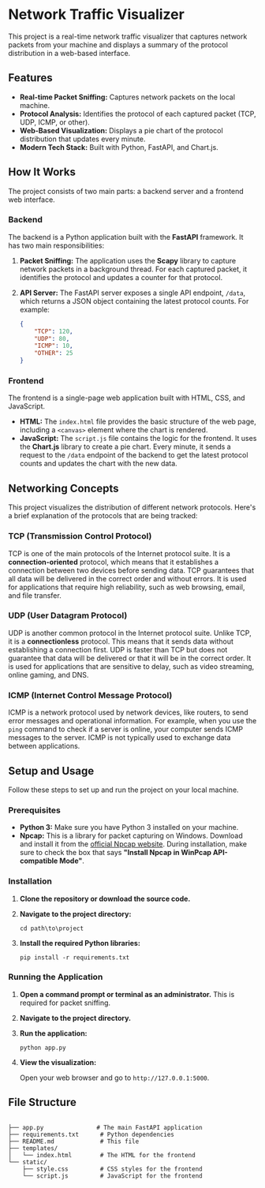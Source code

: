 # Network Traffic Visualizer

This project is a real-time network traffic visualizer that captures network packets from your machine and displays a summary of the protocol distribution in a web-based interface.

## Features

*   **Real-time Packet Sniffing:** Captures network packets on the local machine.
*   **Protocol Analysis:** Identifies the protocol of each captured packet (TCP, UDP, ICMP, or other).
*   **Web-Based Visualization:** Displays a pie chart of the protocol distribution that updates every minute.
*   **Modern Tech Stack:** Built with Python, FastAPI, and Chart.js.

## How It Works

The project consists of two main parts: a backend server and a frontend web interface.

### Backend

The backend is a Python application built with the **FastAPI** framework. It has two main responsibilities:

1.  **Packet Sniffing:** The application uses the **Scapy** library to capture network packets in a background thread. For each captured packet, it identifies the protocol and updates a counter for that protocol.

2.  **API Server:** The FastAPI server exposes a single API endpoint, `/data`, which returns a JSON object containing the latest protocol counts. For example:

    ```json
    {
        "TCP": 120,
        "UDP": 80,
        "ICMP": 10,
        "OTHER": 25
    }
    ```

### Frontend

The frontend is a single-page web application built with HTML, CSS, and JavaScript.

*   **HTML:** The `index.html` file provides the basic structure of the web page, including a `<canvas>` element where the chart is rendered.
*   **JavaScript:** The `script.js` file contains the logic for the frontend. It uses the **Chart.js** library to create a pie chart. Every minute, it sends a request to the `/data` endpoint of the backend to get the latest protocol counts and updates the chart with the new data.

## Networking Concepts

This project visualizes the distribution of different network protocols. Here's a brief explanation of the protocols that are being tracked:

### TCP (Transmission Control Protocol)

TCP is one of the main protocols of the Internet protocol suite. It is a **connection-oriented** protocol, which means that it establishes a connection between two devices before sending data. TCP guarantees that all data will be delivered in the correct order and without errors. It is used for applications that require high reliability, such as web browsing, email, and file transfer.

### UDP (User Datagram Protocol)

UDP is another common protocol in the Internet protocol suite. Unlike TCP, it is a **connectionless** protocol. This means that it sends data without establishing a connection first. UDP is faster than TCP but does not guarantee that data will be delivered or that it will be in the correct order. It is used for applications that are sensitive to delay, such as video streaming, online gaming, and DNS.

### ICMP (Internet Control Message Protocol)

ICMP is a network protocol used by network devices, like routers, to send error messages and operational information. For example, when you use the `ping` command to check if a server is online, your computer sends ICMP messages to the server. ICMP is not typically used to exchange data between applications.

## Setup and Usage

Follow these steps to set up and run the project on your local machine.

### Prerequisites

*   **Python 3:** Make sure you have Python 3 installed on your machine.
*   **Npcap:** This is a library for packet capturing on Windows. Download and install it from the [official Npcap website](https://npcap.com/#download). During installation, make sure to check the box that says **"Install Npcap in WinPcap API-compatible Mode"**.

### Installation

1.  **Clone the repository or download the source code.**

2.  **Navigate to the project directory:**

    ```
    cd path\to\project
    ```

3.  **Install the required Python libraries:**

    ```
    pip install -r requirements.txt
    ```

### Running the Application

1.  **Open a command prompt or terminal as an administrator.** This is required for packet sniffing.

2.  **Navigate to the project directory.**

3.  **Run the application:**

    ```
    python app.py
    ```

4.  **View the visualization:**

    Open your web browser and go to `http://127.0.0.1:5000`.

## File Structure

```

├── app.py               # The main FastAPI application
├── requirements.txt      # Python dependencies
├── README.md             # This file
├── templates/
│   └── index.html        # The HTML for the frontend
└── static/
    ├── style.css         # CSS styles for the frontend
    └── script.js         # JavaScript for the frontend

```